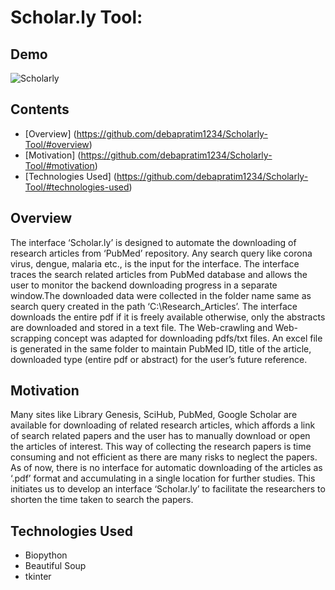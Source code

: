 # Scholar.ly Tool:

## Demo
 
 ![Scholarly](https://drive.google.com/uc?export=view&id=1VF196eZFm3BTFPvF0pA1MBWDPUya_Sre)
 
## Contents
* [Overview] (https://github.com/debapratim1234/Scholarly-Tool/#overview)
* [Motivation] (https://github.com/debapratim1234/Scholarly-Tool/#motivation)
* [Technologies Used] (https://github.com/debapratim1234/Scholarly-Tool/#technologies-used)

## Overview
 
 The interface ‘Scholar.ly’ is designed to automate the downloading of research articles from ‘PubMed’ repository. Any search query like corona virus, dengue, malaria etc., is the  input for the interface. The interface traces the search related articles from PubMed database and allows the user to monitor the backend downloading progress in a separate window.The downloaded data were collected in the folder name same as search query created in the path ‘C:\Research_Articles’. The interface downloads the entire pdf if it is freely available otherwise, only the abstracts are downloaded and stored in a text file. The Web-crawling and Web-scrapping concept was adapted for downloading pdfs/txt files. An excel file is generated in the same folder to maintain PubMed ID, title of the article, downloaded type (entire pdf or abstract) for the user’s future reference.
 
## Motivation
 
 Many sites like Library Genesis, SciHub, PubMed, Google Scholar are available for downloading of related research articles, which affords a link of search related papers and the user has to manually download or open the articles of interest. This way of collecting the research papers is time consuming and not efficient as there are many risks to neglect the papers. As of now, there is no interface for automatic downloading of the articles as ‘.pdf’ format and accumulating in a single location for further studies. This initiates us to develop an interface ‘Scholar.ly’ to facilitate the researchers to shorten the time taken to search the papers.

## Technologies Used

 * Biopython
 * Beautiful Soup
 * tkinter
